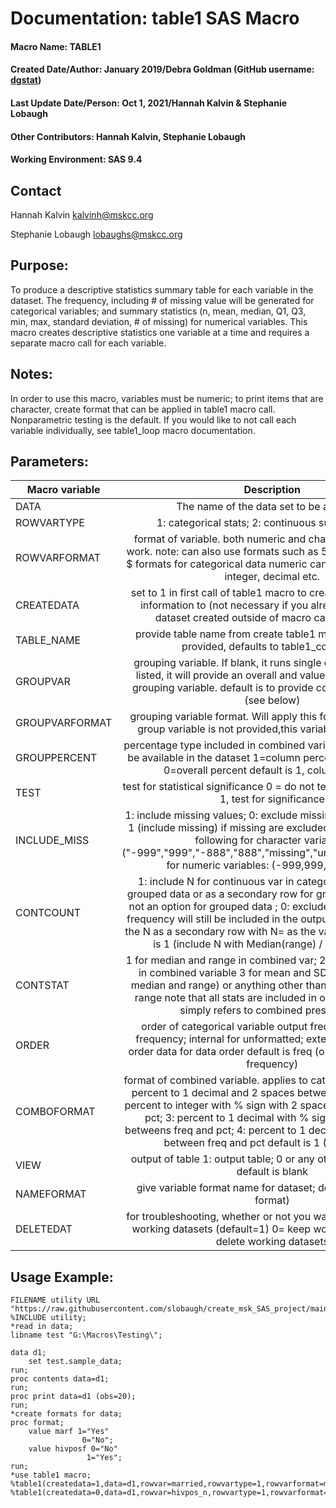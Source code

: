 # Documentation: table1 SAS Macro
#### Macro Name: TABLE1 
#### Created Date/Author: January 2019/Debra Goldman (GitHub username: [dgstat](https://github.com/DGStat/))
#### Last Update Date/Person: Oct 1, 2021/Hannah Kalvin & Stephanie Lobaugh 
#### Other Contributors: Hannah Kalvin, Stephanie Lobaugh 
#### Working Environment: SAS 9.4 


## Contact 
Hannah Kalvin kalvinh@mskcc.org 

Stephanie Lobaugh lobaughs@mskcc.org 


## Purpose: 
To produce a descriptive statistics summary table for each variable in the dataset. The frequency, including # of missing value will be generated for categorical variables; and summary statistics (n, mean, median, Q1, Q3, min, max, standard deviation, # of missing) for numerical variables.  This macro creates descriptive statistics one variable at a time and requires a separate macro call for each variable.


## Notes: 
In order to use this macro, variables must be numeric; to print items that are character, create format that can be applied in table1 macro call. Nonparametric testing is the default. If you would like to not call each variable individually, see table1_loop macro documentation.


## Parameters:
| Macro variable | 	Description  |	Required |
| -------------- |:-------------:| :---------:|
| DATA	         |The name of the data set to be analyzed. |	Yes 
| ROWVARTYPE 	   |1: categorical stats; 2: continuous summary stats	| Yes 
| ROWVARFORMAT 	 |format of variable. both numeric and character formats will work. note: can also use formats such as 5.0 for count data or $ formats for categorical data numeric can be set to percentn, integer, decimal etc.	| Yes 
| CREATEDATA	   |set to 1 in first call of table1 macro to create dataset to save information to (not necessary if you already have a shell dataset created outside of macro call) default is 0	| No but recommended 
| TABLE_NAME 	   | provide table name from create table1 macro above. If not provided, defaults to table1_combined	| No but recommended 
| GROUPVAR 	     | grouping variable. If blank, it runs single column. If variable listed, it will provide an overall and values stratified by this grouping variable. default is to provide columnar proportion (see below)	| No but recommended 
| GROUPVARFORMAT |	grouping variable format. Will apply this format to variable. If group variable is not provided,this variable is not needed. |	No but recommended 
| GROUPPERCENT   |	percentage type included in combined variable all percents will be available in the dataset 1=column percent; 2=row percent; 0=overall percent default is 1, column percent |	No 
| TEST 	         | test for statistical significance 0 = do not test; 1 = test default is 1, test for significance |	No 
| INCLUDE_MISS   | 	1: include missing values; 0: exclude missing values. Default is 1 (include missing) if missing are excluded, also excludes the following for character variables: ("-999","999","-888","888","missing","unknown","n/a","na"); for numeric variables:  (-999,999,-888,888)	|	No 
| CONTCOUNT      |	1: include N for continuous var in category label for non-grouped data or as a secondary row for grouped data. label is not an option for grouped data ; 0: exclude print note that the frequency will still be included in the output dataset 2: include the N as a secondary row with N= as the variable value default is 1 (include N with Median(range) / Median (IQR)) |	No 
| CONTSTAT	     | 1 for median and range in combined var; 2 for median and  IQR in combined variable 3 for mean and SD default is 1 (use median and  range) or anything other than 0 will produce the range note that all stats are included in output dataset. this simply refers to combined presentation |	No
| ORDER          |	order of categorical variable output freq for descending frequency; internal for unformatted; external for formatted order data for data order default is freq (order by descending frequency)	| No 
| COMBOFORMAT    |	format of combined variable. applies to categorical variables 1: percent to 1 decimal and 2 spaces between freq and pct; 2: percent to integer with % sign with 2 spaces between freq and pct; 3: percent to 1 decimal with % sign with 2 spaces betweens freq and pct; 4: percent to 1 decimal with one space between freq and pct default is 1 ( N  (PCT.1))	| No 
| VIEW           | 	output of table 1: output table; 0 or any other value, no table default is blank |	No
| NAMEFORMAT     |	give variable format name for dataset; default is blank (no format) |	No
| DELETEDAT      |	  for troubleshooting, whether or not you want to delete or keep working datasets (default=1) 0= keep working datasets; 1= delete working datasets	| No




## Usage Example:
```{sas}
FILENAME utility URL "https://raw.githubusercontent.com/slobaugh/create_msk_SAS_project/main/utility.sas";
%INCLUDE utility;
*read in data;
libname test "G:\Macros\Testing\";

data d1;
	set test.sample_data;
run;
proc contents data=d1;
run;
proc print data=d1 (obs=20);
run;
*create formats for data;
proc format;
	value marf 1="Yes"
				0="No";
	value hivposf 0="No"
				 1="Yes";
run;
*use table1 macro;
%table1(createdata=1,data=d1,rowvar=married,rowvartype=1,rowvarformat=marf.);
%table1(createdata=0,data=d1,rowvar=hivpos_n,rowvartype=1,rowvarformat=hivposf.);

```
